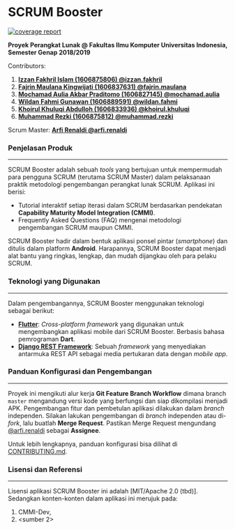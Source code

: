 # SCRUM Booster

[![coverage report](https://gitlab.cs.ui.ac.id/ppl-fasilkom-ui/2019/PPLD1/badges/staging/coverage.svg?job=FlutterTest)](https://gitlab.cs.ui.ac.id/ppl-fasilkom-ui/2019/PPLD1/commits/staging)

**Proyek Perangkat Lunak @ Fakultas Ilmu Komputer Universitas Indonesia, Semester Genap 2018/2019**

Contributors:

1. [**Izzan Fakhril Islam (1606875806) @izzan.fakhril**](https://gitlab.cs.ui.ac.id/izzan.fakhril)
2. [**Fajrin Maulana Kingwijati (1606837631) @fajrin.maulana**](https://gitlab.cs.ui.ac.id/fajrin.maulana/)
3. [**Mochamad Aulia Akbar Praditomo (1606827145) @mochamad.aulia**](https://gitlab.cs.ui.ac.id/mochamad.aulia/)
4. [**Wildan Fahmi Gunawan (1606889591) @wildan.fahmi**](https://gitlab.cs.ui.ac.id/wildan.fahmi/)
5. [**Khoirul Khuluqi Abdulloh (1606833936) @khoirul.khuluqi**](https://gitlab.cs.ui.ac.id/khoirul.khuluqi/)
6. [**Muhammad Rezki (1606875812) @muhammad.rezki**](https://gitlab.com/muhammad.rezki/)

Scrum Master: [**Arfi Renaldi @arfi.renaldi**](https://gitlab.cs.ui.ac.id/arfi.renaldi/)

### Penjelasan Produk

------

SCRUM Booster adalah sebuah *tools* yang bertujuan untuk mempermudah para pengguna SCRUM (terutama SCRUM Master) dalam pelaksanaan praktik metodologi pengembangan perangkat lunak SCRUM. Aplikasi ini berisi:

- Tutorial interaktif setiap iterasi dalam SCRUM berdasarkan pendekatan **Capability Maturity Model Integration (CMMI)**.
- Frequently Asked Questions (FAQ) mengenai metodologi pengembangan SCRUM maupun CMMI.

SCRUM Booster hadir dalam bentuk aplikasi ponsel pintar (*smartphone*) dan ditulis dalam platform **Android**. Harapannya, SCRUM Booster dapat menjadi alat bantu yang ringkas, lengkap, dan mudah dijangkau oleh para pelaku SCRUM.

### Teknologi yang Digunakan

------

Dalam pengembangannya, SCRUM Booster menggunakan teknologi sebagai berikut:

- [**Flutter**](https://flutter.io/): *Cross-platform framework* yang digunakan untuk mengembangkan aplikasi mobile dari SCRUM Booster. Berbasis bahasa pemrograman **Dart**.
- [**Django REST Framework**](https://www.django-rest-framework.org/): Sebuah *framework* yang menyediakan antarmuka REST API sebagai media pertukaran data dengan *mobile app*.

### Panduan Konfigurasi dan Pengembangan

------

Proyek ini mengikuti alur kerja **Git Feature Branch Workflow** dimana branch `master` mengandung versi kode yang berfungsi dan siap dikompilasi menjadi APK. Pengembangan fitur dan pembetulan aplikasi dilakukan dalam *branch* independen. Silakan lakukan pengembangan di *branch* independen atau di-*fork*, lalu buatlah **Merge Request**. Pastikan Merge Request mengundang [@arfi.renaldi](https://gitlab.cs.ui.ac.id/arfi.renaldi/) sebagai **Assignee**.

Untuk lebih lengkapnya, panduan konfigurasi bisa dilihat di [CONTRIBUTING.md](CONTRIBUTING.md).

### Lisensi dan Referensi

------

Lisensi aplikasi SCRUM Booster ini adalah [MIT/Apache 2.0 (tbd)]. Sedangkan konten-konten dalam aplikasi ini merujuk pada:

1. CMMI-Dev, 
2. <sumber 2>